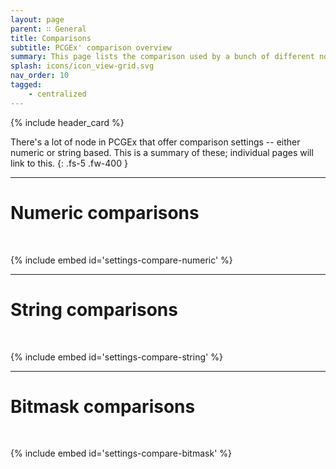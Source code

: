 ```yaml
---
layout: page
parent: ∷ General
title: Comparisons
subtitle: PCGEx' comparison overview
summary: This page lists the comparison used by a bunch of different nodes.
splash: icons/icon_view-grid.svg
nav_order: 10
tagged:
    - centralized
---
```


{% include header_card %}

There's a lot of node in PCGEx that offer comparison settings -- either numeric or string based. This is a summary of these; individual pages will link to this.
{: .fs-5 .fw-400 } 

---
# Numeric comparisons
<br>

{% include embed id='settings-compare-numeric' %}

---
# String comparisons
<br>

{% include embed id='settings-compare-string' %}

---
# Bitmask comparisons
<br>

{% include embed id='settings-compare-bitmask' %}
